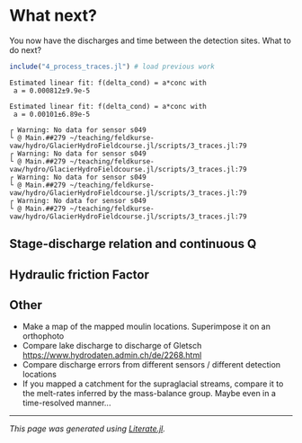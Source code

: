 # What next?

You now have the discharges and time between the detection sites.  What to do next?

````julia
include("4_process_traces.jl") # load previous work
````

````
Estimated linear fit: f(delta_cond) = a*conc with
 a = 0.000812±9.9e-5

Estimated linear fit: f(delta_cond) = a*conc with
 a = 0.00101±6.89e-5

┌ Warning: No data for sensor s049
└ @ Main.##279 ~/teaching/feldkurse-vaw/hydro/GlacierHydroFieldcourse.jl/scripts/3_traces.jl:79
┌ Warning: No data for sensor s049
└ @ Main.##279 ~/teaching/feldkurse-vaw/hydro/GlacierHydroFieldcourse.jl/scripts/3_traces.jl:79
┌ Warning: No data for sensor s049
└ @ Main.##279 ~/teaching/feldkurse-vaw/hydro/GlacierHydroFieldcourse.jl/scripts/3_traces.jl:79
┌ Warning: No data for sensor s049
└ @ Main.##279 ~/teaching/feldkurse-vaw/hydro/GlacierHydroFieldcourse.jl/scripts/3_traces.jl:79

````

## Stage-discharge relation and continuous Q

## Hydraulic friction Factor

## Other

- Make a map of the mapped moulin locations.  Superimpose it on an orthophoto
- Compare lake discharge to discharge of Gletsch https://www.hydrodaten.admin.ch/de/2268.html
- Compare discharge errors from different sensors / different detection locations
- If you mapped a catchment for the supraglacial streams, compare it to the melt-rates inferred
  by the mass-balance group.  Maybe even in a time-resolved manner...

---

*This page was generated using [Literate.jl](https://github.com/fredrikekre/Literate.jl).*

